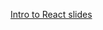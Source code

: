[Intro to React slides](https://docs.google.com/presentation/d/1eOwrpr3Fk4dBTEY4HMmAI0ZwU0P2PrTfAM6EensaPfk/edit?usp=sharing)
